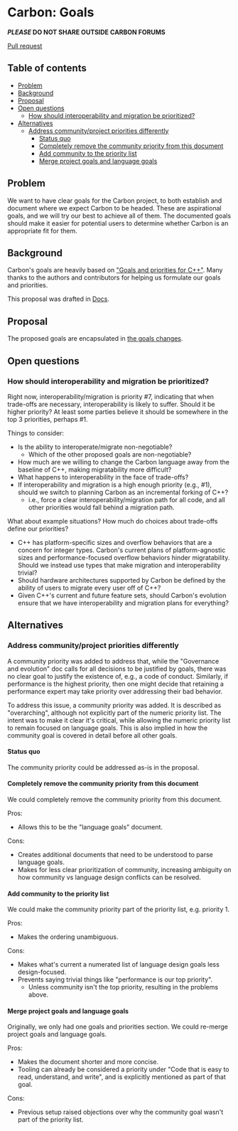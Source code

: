 # Carbon: Goals

<!--
Part of the Carbon Language project, under the Apache License v2.0 with LLVM
Exceptions. See /LICENSE for license information.
SPDX-License-Identifier: Apache-2.0 WITH LLVM-exception
-->

**_PLEASE_ DO NOT SHARE OUTSIDE CARBON FORUMS**

[Pull request](https://github.com/carbon-language/carbon-lang/pull/51)

## Table of contents

<!-- START doctoc generated TOC please keep comment here to allow auto update -->
<!-- DON'T EDIT THIS SECTION, INSTEAD RE-RUN doctoc TO UPDATE -->

- [Problem](#problem)
- [Background](#background)
- [Proposal](#proposal)
- [Open questions](#open-questions)
  - [How should interoperability and migration be prioritized?](#how-should-interoperability-and-migration-be-prioritized)
- [Alternatives](#alternatives)
  - [Address community/project priorities differently](#address-communityproject-priorities-differently)
    - [Status quo](#status-quo)
    - [Completely remove the community priority from this document](#completely-remove-the-community-priority-from-this-document)
    - [Add community to the priority list](#add-community-to-the-priority-list)
    - [Merge project goals and language goals](#merge-project-goals-and-language-goals)

<!-- END doctoc generated TOC please keep comment here to allow auto update -->

## Problem

We want to have clear goals for the Carbon project, to both establish and
document where we expect Carbon to be headed. These are aspirational goals, and
we will try our best to achieve all of them. The documented goals should make it
easier for potential users to determine whether Carbon is an appropriate fit for
them.

## Background

Carbon's goals are heavily based on
["Goals and priorities for C++"](https://docs.google.com/document/d/1jrpGk6Sa0bt1u1tSuZtPnVI3inr7A4c0iJC9V2I6zUA/edit).
Many thanks to the authors and contributors for helping us formulate our goals
and priorities.

This proposal was drafted in
[Docs](https://docs.google.com/document/d/1MJvVIDXQrhIj6hZ7NwMDbDch9XLO2VaYrGq29E57meU/edit).

## Proposal

The proposed goals are encapsulated in
[the goals changes](/docs/project/goals.md).

## Open questions

### How should interoperability and migration be prioritized?

Right now, interoperability/migration is priority #7, indicating that when
trade-offs are necessary, interoperability is likely to suffer. Should it be
higher priority? At least some parties believe it should be somewhere in the top
3 priorities, perhaps #1.

Things to consider:

- Is the ability to interoperate/migrate non-negotiable?
  - Which of the other proposed goals are non-negotiable?
- How much are we willing to change the Carbon language away from the baseline
  of C++, making migratability more difficult?
- What happens to interoperability in the face of trade-offs?
- If interoperability and migration is a high enough priority (e.g., #1), should
  we switch to planning Carbon as an incremental forking of C++?
  - i.e., force a clear interoperability/migration path for all code, and all
    other priorities would fall behind a migration path.

What about example situations? How much do choices about trade-offs define our
priorities?

- C++ has platform-specific sizes and overflow behaviors that are a concern for
  integer types. Carbon's current plans of platform-agnostic sizes and
  performance-focused overflow behaviors hinder migratability. Should we instead
  use types that make migration and interoperability trivial?
- Should hardware architectures supported by Carbon be defined by the ability of
  users to migrate every user off of C++?
- Given C++'s current and future feature sets, should Carbon's evolution ensure
  that we have interoperability and migration plans for everything?

## Alternatives

### Address community/project priorities differently

A community priority was added to address that, while the "Governance and
evolution" doc calls for all decisions to be justified by goals, there was no
clear goal to justify the existence of, e.g., a code of conduct. Similarly, if
performance is the highest priority, then one might decide that retaining a
performance expert may take priority over addressing their bad behavior.

To address this issue, a community priority was added. It is described as
"overarching", although not explicitly part of the numeric priority list. The
intent was to make it clear it's critical, while allowing the numeric priority
list to remain focused on language goals. This is also implied in how the
community goal is covered in detail before all other goals.

#### Status quo

The community priority could be addressed as-is in the proposal.

#### Completely remove the community priority from this document

We could completely remove the community priority from this document.

Pros:

- Allows this to be the "language goals" document.

Cons:

- Creates additional documents that need to be understood to parse language
  goals.
- Makes for less clear prioritization of community, increasing ambiguity on how
  community vs language design conflicts can be resolved.

#### Add community to the priority list

We could make the community priority part of the priority list, e.g. priority 1.

Pros:

- Makes the ordering unambiguous.

Cons:

- Makes what's current a numerated list of language design goals less
  design-focused.
- Prevents saying trivial things like "performance is our top priority".
  - Unless community isn't the top priority, resulting in the problems above.

#### Merge project goals and language goals

Originally, we only had one goals and priorities section. We could re-merge
project goals and language goals.

Pros:

- Makes the document shorter and more concise.
- Tooling can already be considered a priority under "Code that is easy to read,
  understand, and write", and is explicitly mentioned as part of that goal.

Cons:

- Previous setup raised objections over why the community goal wasn't part of
  the priority list.
